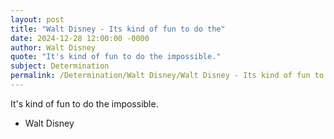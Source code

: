 ```yaml
---
layout: post
title: "Walt Disney - Its kind of fun to do the"
date: 2024-12-28 12:00:00 -0000
author: Walt Disney
quote: "It's kind of fun to do the impossible."
subject: Determination
permalink: /Determination/Walt Disney/Walt Disney - Its kind of fun to do the
---
```


It's kind of fun to do the impossible.

- Walt Disney
